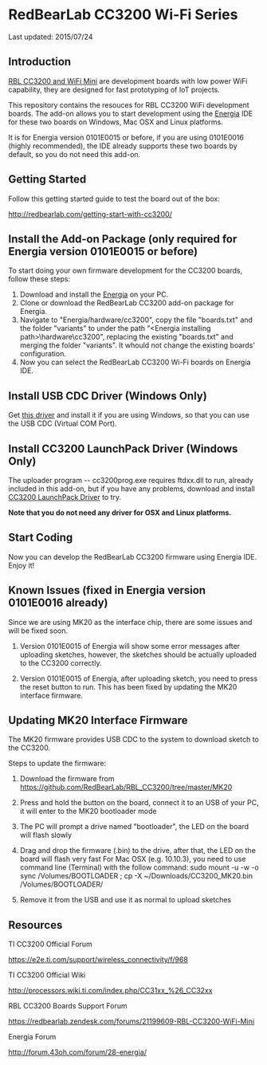 # RedBearLab CC3200 Wi-Fi Series

Last updated: 2015/07/24

## Introduction

[RBL CC3200 and WiFi Mini](http://redbearlab.com/) are development boards with low power WiFi capability, they are designed for fast prototyping of IoT projects.

This repository contains the resouces for RBL CC3200 WiFi development boards.  The add-on allows you to start development using the [Energia](http://energia.nu/download/) IDE for these two boards on Windows, Mac OSX and Linux platforms.

It is for Energia version 0101E0015 or before, if you are using 0101E0016 (highly recommended), the IDE already supports these two boards by default, so you do not need this add-on.

## Getting Started

Follow this getting started guide to test the board out of the box:

  http://redbearlab.com/getting-start-with-cc3200/

## Install the Add-on Package (only required for Energia version 0101E0015 or before)

To start doing your own firmware development for the CC3200 boards, follow these steps:

1. Download and install the [Energia](http://energia.nu/download/) on your PC.
2. Clone or download the RedBearLab CC3200 add-on package for Energia.
3. Navigate to "Energia/hardware/cc3200", copy the file "boards.txt" and the folder "variants" to under the path "\<Energia installing path\>\hardware\cc3200", replacing the existing "boards.txt" and merging the folder "variants". It whould not change the existing boards' configuration.
4. Now you can select the RedBearLab CC3200 Wi-Fi boards on Energia IDE.

## Install USB CDC Driver (Windows Only)

Get [this driver](https://mbed.org/media/downloads/drivers/mbedWinSerial_16466.exe) and install it if you are using Windows, so that you can use the USB CDC (Virtual COM Port).  

## Install CC3200 LaunchPack Driver (Windows Only)

The uploader program -- cc3200prog.exe requires ftdxx.dll to run, already included in this add-on, but if you have any problems, download and install [CC3200 LaunchPack Driver](http://energia.nu/guide/guide_windows/) to try.

**Note that you do not need any driver for OSX and Linux platforms.**

## Start Coding

Now you can develop the RedBearLab CC3200 firmware using Energia IDE. Enjoy it!

## Known Issues (fixed in Energia version 0101E0016 already)

Since we are using MK20 as the interface chip, there are some issues and will be fixed soon.

1. Version 0101E0015 of Energia will show some error messages after uploading sketches, however, the sketches should be actually uploaded to the CC3200 correctly.

2. Version 0101E0015 of Energia, after uploading sketch, you need to press the reset button to run. This has been fixed by updating the MK20 interface firmware.
 
## Updating MK20 Interface Firmware

The MK20 firmware provides USB CDC to the system to download sketch to the CC3200. 

Steps to update the firmware:

1. Download the firmware from
    https://github.com/RedBearLab/RBL_CC3200/tree/master/MK20

2. Press and hold the button on the board, connect it to an USB of your PC, it will enter to the MK20 bootloader mode

3. The PC will prompt a drive named "bootloader", the LED on the board will flash slowly

4. Drag and drop the firmware (.bin) to the drive, after that, the LED on the board will flash very fast
    For Mac OSX (e.g. 10.10.3), you need to use command line (Terminal) with the follow command:
      sudo mount -u -w -o sync /Volumes/BOOTLOADER ; cp -X ~/Downloads/CC3200_MK20.bin /Volumes/BOOTLOADER/

5. Remove it from the USB and use it as normal to upload sketches

## Resources

TI CC3200 Official Forum

https://e2e.ti.com/support/wireless_connectivity/f/968

TI CC3200 Official Wiki

http://processors.wiki.ti.com/index.php/CC31xx_%26_CC32xx

RBL CC3200 Boards Support Forum

https://redbearlab.zendesk.com/forums/21199609-RBL-CC3200-WiFi-Mini

Energia Forum

http://forum.43oh.com/forum/28-energia/
